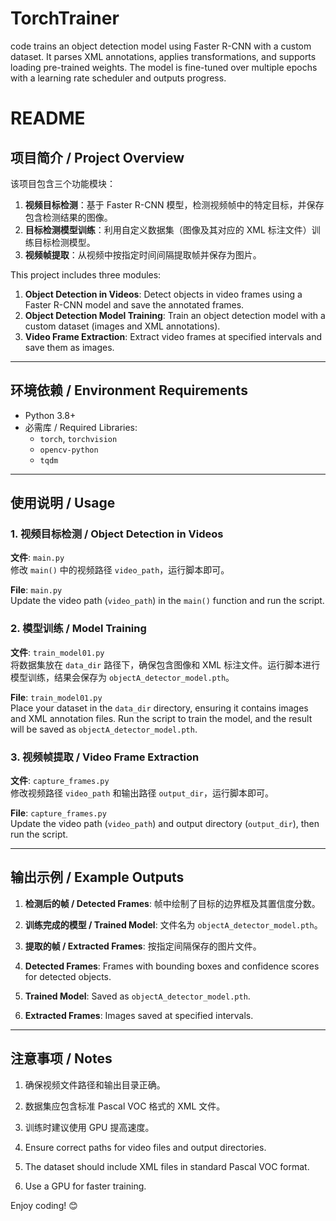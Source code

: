 # TorchTrainer
code trains an object detection model using Faster R-CNN with a custom dataset. It parses XML annotations, applies transformations, and supports loading pre-trained weights. The model is fine-tuned over multiple epochs with a learning rate scheduler and outputs progress.

# README  

## 项目简介 / Project Overview  
该项目包含三个功能模块：  
1. **视频目标检测**：基于 Faster R-CNN 模型，检测视频帧中的特定目标，并保存包含检测结果的图像。  
2. **目标检测模型训练**：利用自定义数据集（图像及其对应的 XML 标注文件）训练目标检测模型。  
3. **视频帧提取**：从视频中按指定时间间隔提取帧并保存为图片。  

This project includes three modules:  
1. **Object Detection in Videos**: Detect objects in video frames using a Faster R-CNN model and save the annotated frames.  
2. **Object Detection Model Training**: Train an object detection model with a custom dataset (images and XML annotations).  
3. **Video Frame Extraction**: Extract video frames at specified intervals and save them as images.  

---

## 环境依赖 / Environment Requirements  
- Python 3.8+  
- 必需库 / Required Libraries:  
  - `torch`, `torchvision`  
  - `opencv-python`  
  - `tqdm`  

---

## 使用说明 / Usage  

### 1. 视频目标检测 / Object Detection in Videos  
**文件**: `main.py`  
修改 `main()` 中的视频路径 `video_path`，运行脚本即可。  

**File**: `main.py`  
Update the video path (`video_path`) in the `main()` function and run the script.  

### 2. 模型训练 / Model Training  
**文件**: `train_model01.py`  
将数据集放在 `data_dir` 路径下，确保包含图像和 XML 标注文件。运行脚本进行模型训练，结果会保存为 `objectA_detector_model.pth`。  

**File**: `train_model01.py`  
Place your dataset in the `data_dir` directory, ensuring it contains images and XML annotation files. Run the script to train the model, and the result will be saved as `objectA_detector_model.pth`.  

### 3. 视频帧提取 / Video Frame Extraction  
**文件**: `capture_frames.py`  
修改视频路径 `video_path` 和输出路径 `output_dir`，运行脚本即可。  

**File**: `capture_frames.py`  
Update the video path (`video_path`) and output directory (`output_dir`), then run the script.  

---

## 输出示例 / Example Outputs  
1. **检测后的帧 / Detected Frames**: 帧中绘制了目标的边界框及其置信度分数。  
2. **训练完成的模型 / Trained Model**: 文件名为 `objectA_detector_model.pth`。  
3. **提取的帧 / Extracted Frames**: 按指定间隔保存的图片文件。  

1. **Detected Frames**: Frames with bounding boxes and confidence scores for detected objects.  
2. **Trained Model**: Saved as `objectA_detector_model.pth`.  
3. **Extracted Frames**: Images saved at specified intervals.  

---

## 注意事项 / Notes  
1. 确保视频文件路径和输出目录正确。  
2. 数据集应包含标准 Pascal VOC 格式的 XML 文件。  
3. 训练时建议使用 GPU 提高速度。  

1. Ensure correct paths for video files and output directories.  
2. The dataset should include XML files in standard Pascal VOC format.  
3. Use a GPU for faster training.  

Enjoy coding! 😊  

